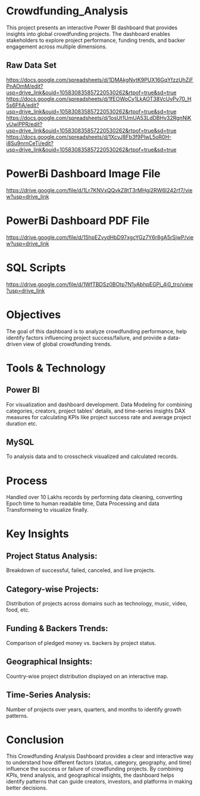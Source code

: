 # Crowdfunding_Analysis
This project presents an interactive Power BI dashboard that provides insights into global crowdfunding projects. The dashboard enables stakeholders to explore project performance, funding trends, and backer engagement across multiple dimensions.
## Raw Data Set
https://docs.google.com/spreadsheets/d/1DMAkgNytK9PUX16GqYfzzUhZjFPnAOmM/edit?usp=drive_link&ouid=105830835857220530262&rtpof=true&sd=true
https://docs.google.com/spreadsheets/d/1fEOWoCy1LkAOT38VcUvPv70_H5s6FfiA/edit?usp=drive_link&ouid=105830835857220530262&rtpof=true&sd=true
https://docs.google.com/spreadsheets/d/1osUt1UmUA53LdDBHv32RgnNiKyUwlPPR/edit?usp=drive_link&ouid=105830835857220530262&rtpof=true&sd=true
https://docs.google.com/spreadsheets/d/1XcvJ8Fb3f9PlwL5oR0H-i8Su9nrnCeTi/edit?usp=drive_link&ouid=105830835857220530262&rtpof=true&sd=true

# PowerBi Dashboard Image File
https://drive.google.com/file/d/1Lr7KNVxQQvkZ8tT3rMHgi2RW6I242rf7/view?usp=drive_link

# PowerBi Dashboard PDF File
https://drive.google.com/file/d/15hpEZvydHbD97xgcYGz7Y6r8gA5rSjwP/view?usp=drive_link

# SQL Scripts
https://drive.google.com/file/d/1WfTBDSz0BOtp7N1yAbhpEGPj_4i0_tro/view?usp=drive_link

# Objectives
The goal of this dashboard is to analyze crowdfunding performance, help identify factors influencing project success/failure, and provide a data-driven view of global crowdfunding trends.

# Tools & Technology
## Power BI 
For visualization and dashboard development. 
Data Modeling for combining categories, creators, project tables' details, and time-series insights
DAX measures for calculating KPIs like project success rate and average project duration etc.
## MySQL 
To analysis data and to crosscheck visualized and calculated records. 

# Process
Handled over 10 Lakhs records by performing  data cleaning, converting Epoch time to human readable time, Data Processing and data Transformeing to visualize finally.

# Key Insights
## Project Status Analysis: 
Breakdown of successful, failed, canceled, and live projects.
## Category-wise Projects: 
Distribution of projects across domains such as technology, music, video, food, etc.
## Funding & Backers Trends: 
Comparison of pledged money vs. backers by project status.
## Geographical Insights: 
Country-wise project distribution displayed on an interactive map.
## Time-Series Analysis: 
Number of projects over years, quarters, and months to identify growth patterns.

# Conclusion
This Crowdfunding Analysis Dashboard provides a clear and interactive way to understand how different factors (status, category, geography, and time) influence the success or failure of crowdfunding projects. By combining KPIs, trend analysis, and geographical insights, the dashboard helps identify patterns that can guide creators, investors, and platforms in making better decisions.

